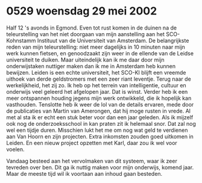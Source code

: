 # 0529 woensdag 29 mei 2002
Half 12 's avonds in Egmond. Even tot rust komen in de duinen na de teleurstelling van het niet doorgaan van mijn aanstelling aan het SCO-Kohnstamm Instituut van de Universiteit van Amsterdam. De belangrijkste reden van mijn teleurstelling: niet meer dagelijks in 10 minuten naar mijn werk kunnen fietsen, en genoodzaakt zijn weer in de ellende van de Leidse universiteit te duiken. Maar uiteindelijk kan ik me daar door mijn onderwijstaken nuttiger maken dan ik me in Amsterdam heb kunnen bewijzen. Leiden is een echte universiteit, het SCO-KI blijft een vreemde uithoek van derde geldstromers met een zeer riant leventje. Terug naar de werkelijkheid, het zij zo. Ik heb op het terrein van intelligentie, cultuur en onderwijs veel geleerd het afgelopen jaar. Dat is winst. Verder heb ik een meer ontspannen houding jegens mijn werk ontwikkeld, die ik hopelijk kan vasthouden. Tenslotte heb ik weer de lol van de details ervaren, mede door de publicaties van Martin van Amerongen, dat hij moge rusten in vrede. Al met al sta ik er echt een stuk beter voor dan een jaar geleden. Als ik mijzelf ook nog de onderzoeksschool in kan praten zit ik helemaal snor. Dat zal nog wel een tijdje duren. Misschien lukt het me om nog wat geld te verdienen aan Van Hoorn en zijn projecten. Extra inkomsten zouden goed uitkomen in Leiden. En een nieuw project opzetten met Karl, daar zou ik wel voor voelen.

Vandaag besteed aan het vervolmaken van dit systeem, waar ik zeer tevreden over ben. Dit ga ik nuttig maken voor mijn onderwijs, komend jaar. Maar de meeste tijd wil ik voortaan aan inhoud gaan besteden.